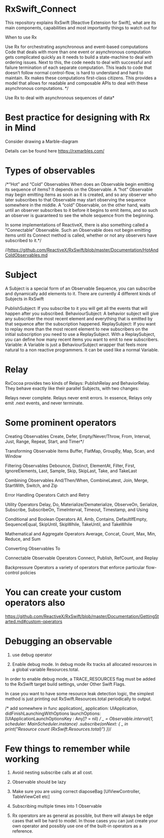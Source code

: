 # RxSwift_Connect
This repository explains RxSwift [Reactive Extension for Swift], what are its main components, capabilities and most importantly things to watch out for

When to use Rx

Use Rx for orchestrating asynchronous and event-based computations
Code that deals with more than one event or asynchronous computation gets complicated quickly as it needs to build a state-machine to deal with ordering issues. Next to this, the code needs to deal with successful and failure termination of each separate computation. This leads to code that doesn’t follow normal control-flow, is hard to understand and hard to maintain.
    Rx makes these computations first-class citizens. This provides a model that allows for readable and composable APIs to deal with these asynchronous computations. */

Use Rx to deal with asynchronous sequences of data*


# Best practice for designing with Rx in Mind
Consider drawing a Marble-diagram

Details can be found here https://rxmarbles.com/

# Types of observables

/*“Hot” and “Cold” Observables
When does an Observable begin emitting its sequence of items? It depends on the Observable. A “hot” Observable may begin emitting items as soon as it is created, and so any observer who later subscribes to that Observable may start observing the sequence somewhere in the middle. A “cold” Observable, on the other hand, waits until an observer subscribes to it before it begins to emit items, and so such an observer is guaranteed to see the whole sequence from the beginning.

In some implementations of ReactiveX, there is also something called a “Connectable” Observable. Such an Observable does not begin emitting items until its Connect method is called, whether or not any observers have subscribed to it.*/

//https://github.com/ReactiveX/RxSwift/blob/master/Documentation/HotAndColdObservables.md

# Subject
A Subject is a special form of an Observable Sequence, you can subscribe and dynamically add elements to it. There are currently 4 different kinds of Subjects in RxSwift

PublishSubject: If you subscribe to it you will get all the events that will happen after you subscribed.
 BehaviourSubject: A behavior subject will give any subscriber the most recent element and everything that is emitted by that sequence after the subscription happened.
 ReplaySubject: If you want to replay more than the most recent element to new subscribers on the initial subscription you need to use a ReplaySubject. With a ReplaySubject, you can define how many recent items you want to emit to new subscribers.
 Variable: A Variable is just a BehaviourSubject wrapper that feels more natural to a non reactive programmers. It can be used like a normal Variable.
 
# Relay
RxCocoa provides two kinds of Relays: PublishRelay and BehaviorRelay. They behave exactly like their parallel Subjects, with two changes:
 
 Relays never complete.
 Relays never emit errors.
 In essence, Relays only emit .next events, and never terminate.
 
 # Some prominent operators

Creating Observables
Create, Defer, Empty/Never/Throw, From, Interval, Just, Range, Repeat, Start, and Timer*/
 
Transforming Observable Items
Buffer, FlatMap, GroupBy, Map, Scan, and Window

Filtering Observables
Debounce, Distinct, ElementAt, Filter, First, IgnoreElements, Last, Sample, Skip, SkipLast, Take, and TakeLast

Combining Observables
And/Then/When, CombineLatest, Join, Merge, StartWith, Switch, and Zip

Error Handling Operators
Catch and Retry

Utility Operators
Delay, Do, Materialize/Dematerialize, ObserveOn, Serialize, Subscribe, SubscribeOn, TimeInterval, Timeout, Timestamp, and Using

Conditional and Boolean Operators
All, Amb, Contains, DefaultIfEmpty, SequenceEqual, SkipUntil, SkipWhile, TakeUntil, and TakeWhile

Mathematical and Aggregate Operators
Average, Concat, Count, Max, Min, Reduce, and Sum

Converting Observables
To
 
Connectable Observable Operators
Connect, Publish, RefCount, and Replay
 
Backpressure Operators
a variety of operators that enforce particular flow-control policies

# You can create your custom operators also

https://github.com/ReactiveX/RxSwift/blob/master/Documentation/GettingStarted.md#custom-operators

# Debugging an observable

1) use debug operator

2) Enable debug mode. In debug mode Rx tracks all allocated resources in a global variable Resources.total.
 
In order to enable debug mode, a TRACE_RESOURCES flag must be added to the RxSwift target build settings, under Other Swift Flags.

In case you want to have some resource leak detection logic, the simplest method is just printing out RxSwift.Resources.total periodically to output.

/* add somewhere in
 func application(_ application: UIApplication, didFinishLaunchingWithOptions launchOptions: [UIApplicationLaunchOptionsKey : Any]? = nil)
 */
_ = Observable<Int>.interval(1, scheduler: MainScheduler.instance)
.subscribe(onNext: { _ in
print("Resource count \(RxSwift.Resources.total)")
})*/
    
# Few things to remember while working

1. Avoid nesting subscribe calls at all cost.

2. Observable should be lazy

3. Make sure you are using correct diaposeBag [UIViewController, TableViewCell etc]

4. Subscribing multiple times into 1 Observable

5. Rx operators are as general as possible, but there will always be edge cases that will be hard to model. In those cases you can just create your own operator and possibly use one of the built-in operators as a reference.

